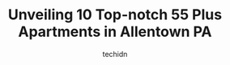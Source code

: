 ---
layout: ampstory
image: https://i0.wp.com/www.depkes.org/wp-content/uploads/2023/06/55-plus-apartments-0-in-allentown-pa-1685795952.jpeg?resize=640,853
author: techidn
featured: false
description: Discover the impressive array of 55 Plus Apartments options in Allentown PA, where you can find 10 of the largest 55 Plus Apartments establishments in the area. From renowned classics to hid
title: Unveiling 10 Top-notch 55 Plus Apartments in Allentown PA
cover:
   title: Unveiling 10 Top-notch 55 Plus Apartments in Allentown PA
   subtitle: Rickpate
   background: https://www.depkes.org/wp-content/uploads/2023/06/55-plus-apartments-0-in-allentown-pa-1685795952.jpeg

pages: 
 - layout: thirds
   top: <h1>#1 Horizons at the Village at Whitehall</h1>
   bottom: "<p>My wife and I lived there for ten years and loved it. Good upkeep and Security, will miss the many friends we made .</p>"
   background: https://www.depkes.org/wp-content/uploads/2023/06/55-plus-apartments-1-in-allentown-pa-1685795952.jpeg
   backgroundblur: true
 - layout: thirds
   top: <h1>#2 Phoebe Apartments</h1>
   bottom: "<p>Very nice apartments and friendly staff.  Residents all love it there ..beautiful dining room</p>"
   background: https://www.depkes.org/wp-content/uploads/2023/06/55-plus-apartments-2-in-allentown-pa-1685795953.jpeg
   cta:
      link: https://www.depkes.org/blog/unveiling-10-top-notch-55-plus-apartments-in-allentown-pa/
      text: Unveiling 10 Top-notch 55 Plus Apartments in Allentown PA
 - layout: thirds
   top: <h1>#3 High Pointe Apartments</h1>
   bottom: "<p>402 S 15th St, Allentown, PA 18102, United States</p>"
   background: https://www.depkes.org/wp-content/uploads/2023/06/55-plus-apartments-3-in-allentown-pa-1685795953.jpeg
   cta:
      link: https://www.depkes.org/blog/unveiling-10-top-notch-55-plus-apartments-in-allentown-pa/
      text: Unveiling 10 Top-notch 55 Plus Apartments in Allentown PA
 - layout: thirds
   top: <h1>#4 Arborview Tower Apartments</h1>
   bottom: "<p>1440 Walnut St, Allentown, PA 18102, United States</p>"
   background: https://images.unsplash.com/photo-1527066579998-dbbae57f45ce?ixlib=rb-4.0.3&ixid=MnwxMjA3fDB8MHxwaG90by1wYWdlfHx8fGVufDB8fHx8&auto=format&fit=crop&w=640&h=853&q=80
   cta:
      link: https://www.depkes.org/blog/unveiling-10-top-notch-55-plus-apartments-in-allentown-pa/
      text: Unveiling 10 Top-notch 55 Plus Apartments in Allentown PA
 - layout: thirds
   top: <h1>#5 Riverton Enhanced Senior Living</h1>
   bottom: "<p>803 N Wahneta St, Allentown, PA 18109, United States</p>"
   background: https://images.unsplash.com/photo-1620421680010-0766ff230392?ixlib=rb-4.0.3&ixid=MnwxMjA3fDB8MHxwaG90by1wYWdlfHx8fGVufDB8fHx8&auto=format&fit=crop&w=640&h=853&q=80
   cta:
      link: https://www.depkes.org/blog/unveiling-10-top-notch-55-plus-apartments-in-allentown-pa/
      text: Unveiling 10 Top-notch 55 Plus Apartments in Allentown PA
 - layout: thirds
   top: <h1>#6 Country Meadows Retirement Communities</h1>
   bottom: "<p>410 N Krocks Rd, Allentown, PA 18106, United States</p>"
   background: https://images.unsplash.com/photo-1597773150796-e5c14ebecbf5?ixlib=rb-4.0.3&ixid=MnwxMjA3fDB8MHxwaG90by1wYWdlfHx8fGVufDB8fHx8&auto=format&fit=crop&w=640&h=853&q=80
   cta:
      link: https://www.depkes.org/blog/unveiling-10-top-notch-55-plus-apartments-in-allentown-pa/
      text: Unveiling 10 Top-notch 55 Plus Apartments in Allentown PA
 - layout: thirds
   top: <h1>#7 Rittenhouse Village At Lehigh Valley</h1>
   bottom: "<p>1263 S Cedar Crest Blvd, Allentown, PA 18103, United States</p>"
   background: https://images.unsplash.com/photo-1536745287225-21d689278fd1?ixlib=rb-4.0.3&ixid=MnwxMjA3fDB8MHxwaG90by1wYWdlfHx8fGVufDB8fHx8&auto=format&fit=crop&w=640&h=853&q=80
   cta:
      link: https://www.depkes.org/blog/unveiling-10-top-notch-55-plus-apartments-in-allentown-pa/
      text: Unveiling 10 Top-notch 55 Plus Apartments in Allentown PA
 - layout: thirds
   middle: Continue reading...
   background: https://images.unsplash.com/photo-1488554378835-f7acf46e6c98?ixlib=rb-4.0.3&ixid=MnwxMjA3fDB8MHxwaG90by1wYWdlfHx8fGVufDB8fHx8&auto=format&fit=crop&w=640&h=853&q=80
   cta:
      link: https://www.depkes.org/blog/unveiling-10-top-notch-55-plus-apartments-in-allentown-pa/
      text: Unveiling 10 Top-notch 55 Plus Apartments in Allentown PA
      
---